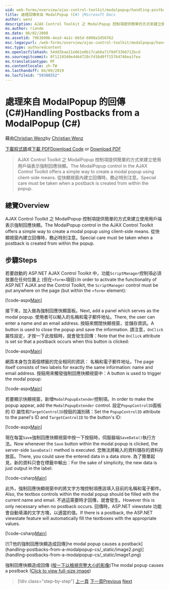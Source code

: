 ```yaml
---
uid: web-forms/overview/ajax-control-toolkit/modalpopup/handling-postbacks-from-a-modalpopup-cs
title: 處理回傳來自 ModalPopup (C#) |Microsoft Docs
author: wenz
description: AJAX Control Toolkit 之 ModalPopup 控制項提供簡單的方式來建立使用用戶端表示強制回應快顯。 必須採取特別注意，當 pos...
ms.author: riande
ms.date: 06/02/2008
ms.assetid: 7963890b-4ea3-4a1c-b65d-6098a3d56f62
msc.legacyurl: /web-forms/overview/ajax-control-toolkit/modalpopup/handling-postbacks-from-a-modalpopup-cs
msc.type: authoredcontent
ms.openlocfilehash: 54dd3bae21e661e0b17cab6a71f0df33b6712bcd
ms.sourcegitcommit: 0f1119340e4464720cfd16d0ff15764746ea1fea
ms.translationtype: MT
ms.contentlocale: zh-TW
ms.lasthandoff: 04/09/2019
ms.locfileid: "59388552"
---
```

# <a name="handling-postbacks-from-a-modalpopup-c"></a><span data-ttu-id="ec1da-104">處理來自 ModalPopup 的回傳 (C#)</span><span class="sxs-lookup"><span data-stu-id="ec1da-104">Handling Postbacks from a ModalPopup (C#)</span></span>

<span data-ttu-id="ec1da-105">藉由[Christian Wenz](https://github.com/wenz)</span><span class="sxs-lookup"><span data-stu-id="ec1da-105">by [Christian Wenz](https://github.com/wenz)</span></span>

<span data-ttu-id="ec1da-106">[下載程式碼](http://download.microsoft.com/download/2/4/0/24052038-f942-4336-905b-b60ae56f0dd5/ModalPopup3.cs.zip)或[下載 PDF](http://download.microsoft.com/download/b/6/a/b6ae89ee-df69-4c87-9bfb-ad1eb2b23373/modalpopup3CS.pdf)</span><span class="sxs-lookup"><span data-stu-id="ec1da-106">[Download Code](http://download.microsoft.com/download/2/4/0/24052038-f942-4336-905b-b60ae56f0dd5/ModalPopup3.cs.zip) or [Download PDF](http://download.microsoft.com/download/b/6/a/b6ae89ee-df69-4c87-9bfb-ad1eb2b23373/modalpopup3CS.pdf)</span></span>

> <span data-ttu-id="ec1da-107">AJAX Control Toolkit 之 ModalPopup 控制項提供簡單的方式來建立使用用戶端表示強制回應快顯。</span><span class="sxs-lookup"><span data-stu-id="ec1da-107">The ModalPopup control in the AJAX Control Toolkit offers a simple way to create a modal popup using client-side means.</span></span> <span data-ttu-id="ec1da-108">從快顯視窗內建立回傳時，務必特別注意。</span><span class="sxs-lookup"><span data-stu-id="ec1da-108">Special care must be taken when a postback is created from within the popup.</span></span>


## <a name="overview"></a><span data-ttu-id="ec1da-109">總覽</span><span class="sxs-lookup"><span data-stu-id="ec1da-109">Overview</span></span>

<span data-ttu-id="ec1da-110">AJAX Control Toolkit 之 ModalPopup 控制項提供簡單的方式來建立使用用戶端表示強制回應快顯。</span><span class="sxs-lookup"><span data-stu-id="ec1da-110">The ModalPopup control in the AJAX Control Toolkit offers a simple way to create a modal popup using client-side means.</span></span> <span data-ttu-id="ec1da-111">從快顯視窗內建立回傳時，務必特別注意。</span><span class="sxs-lookup"><span data-stu-id="ec1da-111">Special care must be taken when a postback is created from within the popup.</span></span>

## <a name="steps"></a><span data-ttu-id="ec1da-112">步驟</span><span class="sxs-lookup"><span data-stu-id="ec1da-112">Steps</span></span>

<span data-ttu-id="ec1da-113">若要啟動的 ASP.NET AJAX Control Toolkit 中，功能`ScriptManager`控制項必須放置在任何位置上 (但在`<form>`項目):</span><span class="sxs-lookup"><span data-stu-id="ec1da-113">In order to activate the functionality of ASP.NET AJAX and the Control Toolkit, the `ScriptManager` control must be put anywhere on the page (but within the `<form>` element):</span></span>

[!code-aspx[Main](handling-postbacks-from-a-modalpopup-cs/samples/sample1.aspx)]

<span data-ttu-id="ec1da-114">接下來，加入做為強制回應快顯面板。</span><span class="sxs-lookup"><span data-stu-id="ec1da-114">Next, add a panel which serves as the modal popup.</span></span> <span data-ttu-id="ec1da-115">使用者可以輸入的名稱和電子郵件地址。</span><span class="sxs-lookup"><span data-stu-id="ec1da-115">There, the user can enter a name and an email address.</span></span> <span data-ttu-id="ec1da-116">按鈕來關閉快顯視窗，並儲存資訊。</span><span class="sxs-lookup"><span data-stu-id="ec1da-116">A button is used to close the popup and save the information.</span></span> <span data-ttu-id="ec1da-117">請注意，`OnClick`屬性設定，才按一下此按鈕時，就會發生回傳：</span><span class="sxs-lookup"><span data-stu-id="ec1da-117">Note that the `OnClick` attribute is set so that a postback occurs when this button is clicked:</span></span>

[!code-aspx[Main](handling-postbacks-from-a-modalpopup-cs/samples/sample2.aspx)]

<span data-ttu-id="ec1da-118">網頁本身包含兩個標籤的完全相同的資訊： 名稱和電子郵件地址。</span><span class="sxs-lookup"><span data-stu-id="ec1da-118">The page itself consists of two labels for exactly the same information: name and email address.</span></span> <span data-ttu-id="ec1da-119">按鈕用來觸發強制回應快顯視窗中：</span><span class="sxs-lookup"><span data-stu-id="ec1da-119">A button is used to trigger the modal popup:</span></span>

[!code-aspx[Main](handling-postbacks-from-a-modalpopup-cs/samples/sample3.aspx)]

<span data-ttu-id="ec1da-120">若要顯示快顯視窗，新增`ModalPopupExtender`控制項。</span><span class="sxs-lookup"><span data-stu-id="ec1da-120">In order to make the popup appear, add the `ModalPopupExtender` control.</span></span> <span data-ttu-id="ec1da-121">設定`PopupControlID`面板的 ID 屬性和`TargetControlID`按鈕的識別碼：</span><span class="sxs-lookup"><span data-stu-id="ec1da-121">Set the `PopupControlID` attribute to the panel's ID and `TargetControlID` to the button's ID:</span></span>

[!code-aspx[Main](handling-postbacks-from-a-modalpopup-cs/samples/sample4.aspx)]

<span data-ttu-id="ec1da-122">現在每當`Save`強制回應快顯視窗中按一下按鈕時，伺服器端`SaveData()`執行方法。</span><span class="sxs-lookup"><span data-stu-id="ec1da-122">Now whenever the `Save` button within the modal popup is clicked, the server-side `SaveData()` method is executed.</span></span> <span data-ttu-id="ec1da-123">您無法將輸入的資料儲存的資料存放區。</span><span class="sxs-lookup"><span data-stu-id="ec1da-123">There, you could save the entered data in a data store.</span></span> <span data-ttu-id="ec1da-124">為了簡單起見，新的資料只會在標籤中輸出：</span><span class="sxs-lookup"><span data-stu-id="ec1da-124">For the sake of simplicity, the new data is just output in the label:</span></span>

[!code-csharp[Main](handling-postbacks-from-a-modalpopup-cs/samples/sample5.cs)]

<span data-ttu-id="ec1da-125">此外，強制回應快顯視窗中的將文字方塊控制項應該填入目前的名稱和電子郵件。</span><span class="sxs-lookup"><span data-stu-id="ec1da-125">Also, the textbox controls within the modal popup should be filled with the current name and email.</span></span> <span data-ttu-id="ec1da-126">不過這需要時才回傳，就會發生。</span><span class="sxs-lookup"><span data-stu-id="ec1da-126">However this is only necessary when no postback occurs.</span></span> <span data-ttu-id="ec1da-127">回傳時，ASP.NET viewstate 功能會自動填滿的文字方塊，以適當的值。</span><span class="sxs-lookup"><span data-stu-id="ec1da-127">If there is a postback, the ASP.NET viewstate feature will automatically fill the textboxes with the appropriate values.</span></span>

[!code-csharp[Main](handling-postbacks-from-a-modalpopup-cs/samples/sample6.cs)]


[![T<span data-ttu-id="ec1da-128">他的強制回應快顯造成回傳]</span><span class="sxs-lookup"><span data-stu-id="ec1da-128">he modal popup causes a postback]</span></span>(handling-postbacks-from-a-modalpopup-cs/_static/image2.png)](handling-postbacks-from-a-modalpopup-cs/_static/image1.png)

<span data-ttu-id="ec1da-129">強制回應快顯造成回傳 ([按一下以檢視完整大小的影像](handling-postbacks-from-a-modalpopup-cs/_static/image3.png))</span><span class="sxs-lookup"><span data-stu-id="ec1da-129">The modal popup causes a postback ([Click to view full-size image](handling-postbacks-from-a-modalpopup-cs/_static/image3.png))</span></span>

> [!div class="step-by-step"]
> <span data-ttu-id="ec1da-130">[上一頁](using-modalpopup-with-a-repeater-control-cs.md)
> [下一頁](positioning-a-modalpopup-cs.md)</span><span class="sxs-lookup"><span data-stu-id="ec1da-130">[Previous](using-modalpopup-with-a-repeater-control-cs.md)
[Next](positioning-a-modalpopup-cs.md)</span></span>
